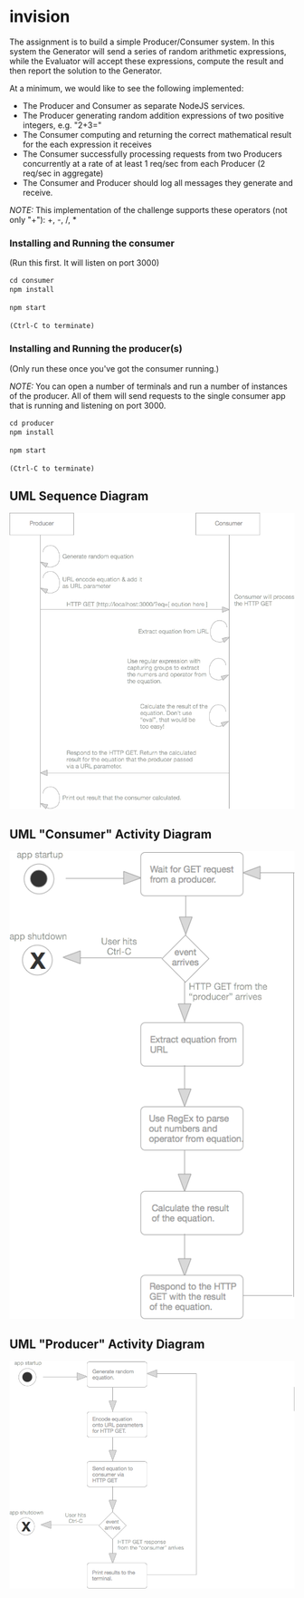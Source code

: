 # invision

The assignment is to build a simple Producer/Consumer system. In this system the Generator will send a series of random arithmetic expressions, while the Evaluator will accept these expressions, compute the result and then report the solution to the Generator. 

At a minimum, we would like to see the following implemented:

* The Producer and Consumer as separate NodeJS services.
* The Producer generating random addition expressions of two positive integers, e.g. "2+3="
* The Consumer computing and returning the correct mathematical result for the each expression it receives
* The Consumer successfully processing requests from two Producers concurrently at a rate of at least 1 req/sec from each Producer (2 req/sec in aggregate)
* The Consumer and Producer should log all messages they generate and receive.

*NOTE:* This implementation of the challenge supports these operators (not only "+"): +, -, /, *

### Installing and Running the consumer 

(Run this first. It will listen on port 3000)

```
cd consumer
npm install

npm start

(Ctrl-C to terminate)
```

### Installing and Running the producer(s) 

(Only run these once you've got the consumer running.)

*NOTE:* You can open a number of terminals and run a number of instances of the producer. All of them will send requests to the single consumer app that is running and listening on port 3000.

```
cd producer
npm install

npm start

(Ctrl-C to terminate)
```


## UML Sequence Diagram 

![](sequence.png?raw=true)

## UML "Consumer" Activity Diagram 

![](consumer.png?raw=true)

## UML "Producer" Activity Diagram 

![](producer.png?raw=true)

